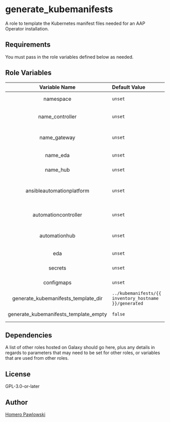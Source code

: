 generate_kubemanifests
=========

A role to template the Kubernetes manifest files needed for an AAP Operator installation.

Requirements
------------

You must pass in the role variables defined below as needed.

Role Variables
--------------

| Variable Name | Default Value | Required | Type | Description |
| :---: | :--- | :---: | :---: | :---: |
|namespace|`unset`|true|str|The OCP namespace to use for created resources|
|name_controller|`unset`|false|str|The name of the created AutomationController resources|
|name_gateway|`unset`|false|str|The name of the created AutomationAutomationPlatform resource|
|name_eda|`unset`|false|str|The name of the created EDA resource|
|name_hub|`unset`|false|str|The name of the created AutomationHub resource|
|ansibleautomationplatform|`unset`|false|dict|The dictionary configuration for the AnsibleAutomationPlatform resource|
|automationcontroller|`unset`|false|dict|The dictionary configuration for the AutomationController resource|
|automationhub|`unset`|false|dict|The dictionary configuration for the AutomationHub resource|
|eda|`unset`|false|dict|The dictionary configuration for the EDA resource|
|secrets|`unset`|false|list|List of secrets to generate kubemanifests for|
|configmaps|`unset`|false|list|List of configmaps to generate kubemanifests for|
|generate_kubemanifests_template_dir|`../kubemanifests/{{ inventory_hostname }}/generated`|false|str|The directory to generate the kubemanifests in|
|generate_kubemanifests_template_empty|`false`|false|str|Whether to delete existing files in the template directory|

Dependencies
------------

A list of other roles hosted on Galaxy should go here, plus any details in regards to parameters that may need to be set for other roles, or variables that are used from other roles.

License
-------

GPL-3.0-or-later

Author
------------------

[Homero Pawlowski](https://github.com/homeski)
